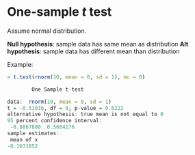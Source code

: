 # One-sample *t* test

Assume normal distribution.

**Null hypothesis**: sample data has same mean as distribution
**Alt hypothesis**: sample data has different mean than distribution

Example:

```R
> t.test(rnorm(10, mean = 0, sd = 1), mu = 0)

        One Sample t-test

data:  rnorm(10, mean = 0, sd = 1)
t = -0.51016, df = 9, p-value = 0.6222
alternative hypothesis: true mean is not equal to 0
95 percent confidence interval:
 -0.8867880  0.5604176
sample estimates:
 mean of x
-0.1631852
```
